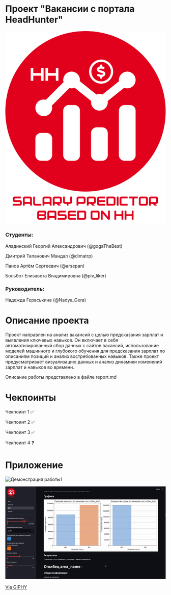 # Проект "Вакансии с портала HeadHunter"

![](assets/README/Logo.svg "Logo")

### Студенты:
Аладинский Георгий Александрович (@gogaTheBest)

Дмитрий Тапанович Мандал (@dimatrp)

Панов Артём Сергеевич (@arsepan)

Больбот Елизавета Владимировна (@piv_liker)

### Руководитель: 
Надежда Гераськина (@Nadya_Gera)

# Описание проекта

Проект направлен на анализ вакансий с целью предсказания зарплат и выявления ключевых навыков. Он включает в себя автоматизированный сбор данных с сайтов вакансий, использование моделей машинного и глубокого обучения для предсказания зарплат по описаниям позиций и анализ востребованных навыков. Также проект предусматривает визуализацию данных и анализ динамики изменений зарплат и навыков во времени.

Описание работы представлено в файле report.md

# Чекпоинты

Чекпоинт 1 ✅

Чекпоинт 2 ✅

Чекпоинт 3 ✅

Чекпоинт 4 ❓

# Приложение

![Демонстрация работы1](assets/README/WorkProccess1.gif)

![Демонстрация работы2](assets/README/WorkProccess.gif)

[Via GIPHY](https://giphy.com/gifs/RBjaaYDkqbdl5YBLS)

